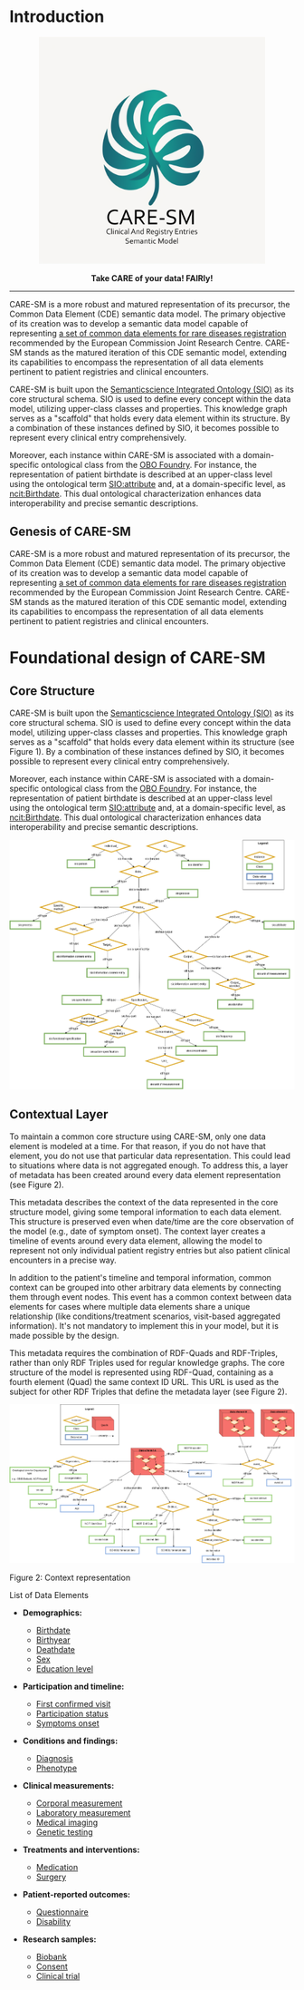 # Introduction

<p align="center"> 
    <img src="https://github.com/CARE-SM/CARE-SM-docs/blob/main/docs/assets/care-sm.png?raw=true"width="400" height="400"> 
<p align="center" > </p> 
<p align="center"><b>Take CARE of your data! FAIRly!</b></p>
<hr>

CARE-SM is a more robust and matured representation of its precursor, the Common Data Element (CDE) semantic data model. The primary objective of its creation was to develop a semantic data model capable of representing [a set of common data elements for rare diseases registration](https://eu-rd-platform.jrc.ec.europa.eu/sites/default/files/CDS/EU_RD_Platform_CDS_Final.pdf) recommended by the European Commission Joint Research Centre. CARE-SM stands as the matured iteration of this CDE semantic model, extending its capabilities to encompass the representation of all data elements pertinent to patient registries and clinical encounters.

CARE-SM is built upon the [Semanticscience Integrated Ontology (SIO)](https://doi.org/10.1186/2041-1480-5-14) as its core structural schema. SIO is used to define every concept within the data model, utilizing upper-class classes and properties. This knowledge graph serves as a "scaffold" that holds every data element within its structure. By a combination of these instances defined by SIO, it becomes possible to represent every clinical entry comprehensively.

Moreover, each instance within CARE-SM is associated with a domain-specific ontological class from the [OBO Foundry](http://obofoundry.org/). For instance, the representation of patient birthdate is described at an upper-class level using the ontological term [SIO:attribute](http://semanticscience.org/resource/SIO_000614) and, at a domain-specific level, as [ncit:Birthdate](http://purl.obolibrary.org/obo/NCIT_C68615). This dual ontological characterization enhances data interoperability and precise semantic descriptions.

## Genesis of CARE-SM

CARE-SM is a more robust and matured representation of its precursor, the Common Data Element (CDE) semantic data model. The primary objective of its creation was to develop a semantic data model capable of representing [a set of common data elements for rare diseases registration](https://eu-rd-platform.jrc.ec.europa.eu/sites/default/files/CDS/EU_RD_Platform_CDS_Final.pdf) recommended by the European Commission Joint Research Centre. CARE-SM stands as the matured iteration of this CDE semantic model, extending its capabilities to encompass the representation of all data elements pertinent to patient registries and clinical encounters.

# Foundational design of CARE-SM

## Core Structure

CARE-SM is built upon the [Semanticscience Integrated Ontology (SIO)](https://doi.org/10.1186/2041-1480-5-14) as its core structural schema. SIO is used to define every concept within the data model, utilizing upper-class classes and properties. This knowledge graph serves as a "scaffold" that holds every data element within its structure (see Figure 1). By a combination of these instances defined by SIO, it becomes possible to represent every clinical entry comprehensively.

Moreover, each instance within CARE-SM is associated with a domain-specific ontological class from the [OBO Foundry](http://obofoundry.org/). For instance, the representation of patient birthdate is described at an upper-class level using the ontological term [SIO:attribute](http://semanticscience.org/resource/SIO_000614) and, at a domain-specific level, as [ncit:Birthdate](http://purl.obolibrary.org/obo/NCIT_C68615). This dual ontological characterization enhances data interoperability and precise semantic descriptions.

![Figure 1: Core structure](https://raw.githubusercontent.com/CARE-SM/CARE-Semantic-Model/main/images/CARE-SM-Core.png)


## Contextual Layer

To maintain a common core structure using CARE-SM, only one data element is modeled at a time. For that reason, if you do not have that element, you do not use that particular data representation. This could lead to situations where data is not aggregated enough. To address this, a layer of metadata has been created around every data element representation (see Figure 2).

This metadata describes the context of the data represented in the core structure model, giving some temporal information to each data element. This structure is preserved even when date/time are the core observation of the model (e.g., date of symptom onset). The context layer creates a timeline of events around every data element, allowing the model to represent not only individual patient registry entries but also patient clinical encounters in a precise way.

In addition to the patient's timeline and temporal information, common context can be grouped into other arbitrary data elements by connecting them through event nodes. This event has a common context between data elements for cases where multiple data elements share a unique relationship (like conditions/treatment scenarios, visit-based aggregated information). It's not mandatory to implement this in your model, but it is made possible by the design.

This metadata requires the combination of RDF-Quads and RDF-Triples, rather than only RDF Triples used for regular knowledge graphs. The core structure of the model is represented using RDF-Quad, containing as a fourth element (Quad) the same context ID URL. This URL is used as the subject for other RDF Triples that define the metadata layer (see Figure 2).

![Figure 2: Context representation](https://raw.githubusercontent.com/CARE-SM/CARE-Semantic-Model/main/images/CARE-SM-Context.png)

Figure 2: Context representation

List of Data Elements

- **Demographics:**
  - [Birthdate](https://care-sm.readthedocs.io/en/latest/data_elements.html#birthdate)
  - [Birthyear](https://care-sm.readthedocs.io/en/latest/data_elements.html#birthyear)
  - [Deathdate](https://care-sm.readthedocs.io/en/latest/data_elements.html#deathdate)
  - [Sex](https://care-sm.readthedocs.io/en/latest/data_elements.html#sex)
  - [Education level](https://care-sm.readthedocs.io/en/latest/data_elements.html#education-level)

- **Participation and timeline:**
  - [First confirmed visit](https://care-sm.readthedocs.io/en/latest/data_elements.html#birthdate)
  - [Participation status](https://care-sm.readthedocs.io/en/latest/data_elements.html#participation-status)
  - [Symptoms onset](https://care-sm.readthedocs.io/en/latest/data_elements.html#symptoms-onset)

- **Conditions and findings:**
  - [Diagnosis](https://care-sm.readthedocs.io/en/latest/data_elements.html#diagnosis)
  - [Phenotype](https://care-sm.readthedocs.io/en/latest/data_elements.html#phenotype)

- **Clinical measurements:**
  - [Corporal measurement](https://care-sm.readthedocs.io/en/latest/data_elements.html#corporal-measurements)
  - [Laboratory measurement](https://care-sm.readthedocs.io/en/latest/data_elements.html#laboratory-measurement)
  - [Medical imaging](https://care-sm.readthedocs.io/en/latest/data_elements.html#medical-imaging)
  - [Genetic testing](https://care-sm.readthedocs.io/en/latest/data_elements.html#genetic-testing)

- **Treatments and interventions:**
  - [Medication](https://care-sm.readthedocs.io/en/latest/data_elements.html#medication)
  - [Surgery](https://care-sm.readthedocs.io/en/latest/data_elements.html#surgical-intervention)

- **Patient-reported outcomes:**
  - [Questionnaire](https://care-sm.readthedocs.io/en/latest/data_elements.html#questionnaire)
  - [Disability](https://care-sm.readthedocs.io/en/latest/data_elements.html#disability)

- **Research samples:**
  - [Biobank](https://care-sm.readthedocs.io/en/latest/data_elements.html#biobank)
  - [Consent](https://care-sm.readthedocs.io/en/latest/data_elements.html#consent)
  - [Clinical trial](https://care-sm.readthedocs.io/en/latest/data_elements.html#clinical-trial)